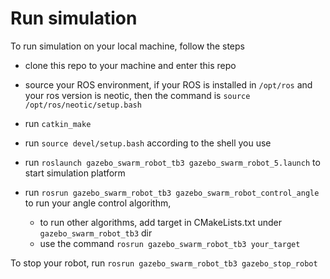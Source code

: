# Run simulation

To run simulation on your local machine, follow the steps

- clone this repo to your machine and enter this repo

- source your ROS environment, if your ROS is installed in `/opt/ros` and your ros version is neotic,
  then the command is `source /opt/ros/neotic/setup.bash`

- run `catkin_make`

- run `source devel/setup.bash` according to the shell you use

- run `roslaunch gazebo_swarm_robot_tb3 gazebo_swarm_robot_5.launch` to start simulation platform

- run `rosrun gazebo_swarm_robot_tb3 gazebo_swarm_robot_control_angle` to run your angle control algorithm,

  - to run other algorithms, add target in CMakeLists.txt under `gazebo_swarm_robot_tb3` dir
  - use the command `rosrun gazebo_swarm_robot_tb3 your_target`

To stop your robot, run `rosrun gazebo_swarm_robot_tb3 gazebo_stop_robot`
